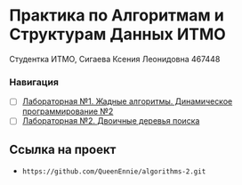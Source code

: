# Практика по Алгоритмам и Cтруктурам Данных ИТМО

Студентка ИТМО, Сигаева Ксения Леонидовна 467448

### Навигация

- [ ] [Лабораторная №1. Жадные алгоритмы. Динамическое программирование №2](lab1)
- [ ] [Лабораторная №2.  Двоичные деревья поиска](lab2)

## Ссылка на проект

-     https://github.com/QueenEnnie/algorithms-2.git

